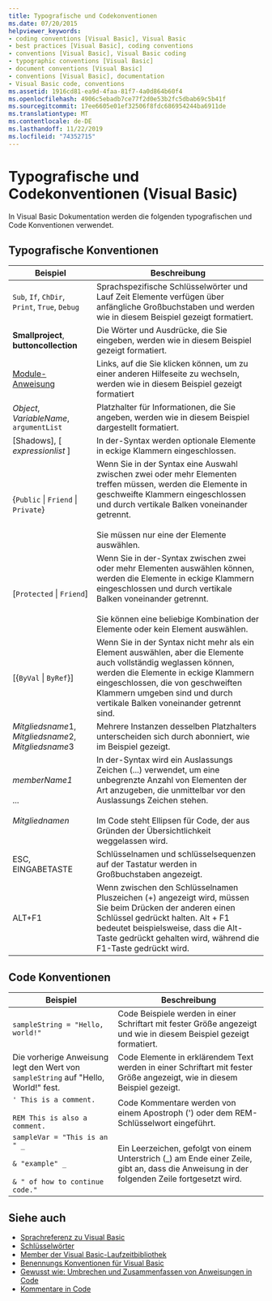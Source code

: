 ```yaml
---
title: Typografische und Codekonventionen
ms.date: 07/20/2015
helpviewer_keywords:
- coding conventions [Visual Basic], Visual Basic
- best practices [Visual Basic], coding conventions
- conventions [Visual Basic], Visual Basic coding
- typographic conventions [Visual Basic]
- document conventions [Visual Basic]
- conventions [Visual Basic], documentation
- Visual Basic code, conventions
ms.assetid: 1916cd81-ea9d-4faa-81f7-4a0d864b60f4
ms.openlocfilehash: 4906c5ebadb7ce77f2d0e53b2fc5dbab69c5b41f
ms.sourcegitcommit: 17ee6605e01ef32506f8fdc686954244ba6911de
ms.translationtype: MT
ms.contentlocale: de-DE
ms.lasthandoff: 11/22/2019
ms.locfileid: "74352715"
---
```

# <a name="typographic-and-code-conventions-visual-basic"></a>Typografische und Codekonventionen (Visual Basic)

In Visual Basic Dokumentation werden die folgenden typografischen und Code Konventionen verwendet.  
  
## <a name="typographic-conventions"></a>Typografische Konventionen  
  
|Beispiel|Beschreibung|  
|-------------|-----------------|  
|`Sub`, `If`, `ChDir`, `Print`, `True`, `Debug`|Sprachspezifische Schlüsselwörter und Lauf Zeit Elemente verfügen über anfängliche Großbuchstaben und werden wie in diesem Beispiel gezeigt formatiert.|  
|**Smallproject**, **buttoncollection**|Die Wörter und Ausdrücke, die Sie eingeben, werden wie in diesem Beispiel gezeigt formatiert.|  
|[Module-Anweisung](../../visual-basic/language-reference/statements/module-statement.md)|Links, auf die Sie klicken können, um zu einer anderen Hilfeseite zu wechseln, werden wie in diesem Beispiel gezeigt formatiert|  
|*Object*, *VariableName*, `argumentList`|Platzhalter für Informationen, die Sie angeben, werden wie in diesem Beispiel dargestellt formatiert.|  
|[Shadows], [ *expressionlist* ]|In der-Syntax werden optionale Elemente in eckige Klammern eingeschlossen.|  
|{`Public` &#124; `Friend` &#124; `Private`}|Wenn Sie in der Syntax eine Auswahl zwischen zwei oder mehr Elementen treffen müssen, werden die Elemente in geschweifte Klammern eingeschlossen und durch vertikale Balken voneinander getrennt.<br /><br /> Sie müssen nur eine der Elemente auswählen.|  
|[`Protected` &#124; `Friend`]|Wenn Sie in der-Syntax zwischen zwei oder mehr Elementen auswählen können, werden die Elemente in eckige Klammern eingeschlossen und durch vertikale Balken voneinander getrennt.<br /><br /> Sie können eine beliebige Kombination der Elemente oder kein Element auswählen.|  
|[{`ByVal` &#124; `ByRef`}]|Wenn Sie in der Syntax nicht mehr als ein Element auswählen, aber die Elemente auch vollständig weglassen können, werden die Elemente in eckige Klammern eingeschlossen, die von geschweiften Klammern umgeben sind und durch vertikale Balken voneinander getrennt sind.|  
|*Mitgliedsname*1, *Mitgliedsname*2, *Mitgliedsname*3|Mehrere Instanzen desselben Platzhalters unterscheiden sich durch abonniert, wie im Beispiel gezeigt.|  
|*memberName1*<br /><br /> ...<br /><br /> *Mitgliednamen*|In der-Syntax wird ein Auslassungs Zeichen (...) verwendet, um eine unbegrenzte Anzahl von Elementen der Art anzugeben, die unmittelbar vor den Auslassungs Zeichen stehen.<br /><br /> Im Code steht Ellipsen für Code, der aus Gründen der Übersichtlichkeit weggelassen wird.|  
|ESC, EINGABETASTE|Schlüsselnamen und schlüsselsequenzen auf der Tastatur werden in Großbuchstaben angezeigt.|  
|ALT+F1|Wenn zwischen den Schlüsselnamen Pluszeichen (+) angezeigt wird, müssen Sie beim Drücken der anderen einen Schlüssel gedrückt halten. Alt + F1 bedeutet beispielsweise, dass die Alt-Taste gedrückt gehalten wird, während die F1-Taste gedrückt wird.|  
  
## <a name="code-conventions"></a>Code Konventionen  
  
|Beispiel|Beschreibung|  
|-------------|-----------------|  
|`sampleString = "Hello, world!"`|Code Beispiele werden in einer Schriftart mit fester Größe angezeigt und wie in diesem Beispiel gezeigt formatiert.|  
|Die vorherige Anweisung legt den Wert von `sampleString` auf "Hello, World!" fest.|Code Elemente in erklärendem Text werden in einer Schriftart mit fester Größe angezeigt, wie in diesem Beispiel gezeigt.|  
|`' This is a comment.`<br /><br /> `REM This is also a comment.`|Code Kommentare werden von einem Apostroph (') oder dem REM-Schlüsselwort eingeführt.|  
|`sampleVar = "This is an " _`<br /><br /> `& "example" _`<br /><br /> `& " of how to continue code."`|Ein Leerzeichen, gefolgt von einem Unterstrich (_) am Ende einer Zeile, gibt an, dass die Anweisung in der folgenden Zeile fortgesetzt wird.|  
  
## <a name="see-also"></a>Siehe auch

- [Sprachreferenz zu Visual Basic](../../visual-basic/language-reference/index.md)
- [Schlüsselwörter](../../visual-basic/language-reference/keywords/index.md)
- [Member der Visual Basic-Laufzeitbibliothek](../../visual-basic/language-reference/runtime-library-members.md)
- [Benennungs Konventionen für Visual Basic](../../visual-basic/programming-guide/program-structure/naming-conventions.md)
- [Gewusst wie: Umbrechen und Zusammenfassen von Anweisungen in Code](../../visual-basic/programming-guide/program-structure/how-to-break-and-combine-statements-in-code.md)
- [Kommentare in Code](../../visual-basic/programming-guide/program-structure/comments-in-code.md)
